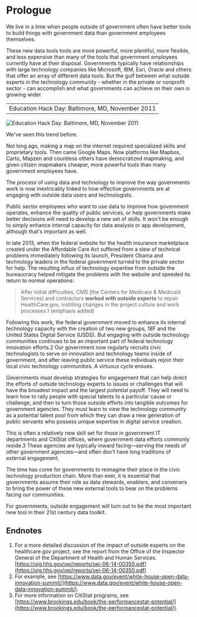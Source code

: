 # Prologue

We live in a time when people outside of government often have better tools to build things with government data than government employees themselves.

These new data tools tools are more powerful, more plentiful, more flexible, and less expensive than many of the tools that government employees currently have at their disposal. Governments typically have relationships with large technology companies like Microsoft, IBM, Esri, Oracle and others that offer an array of different data tools. But the gulf between what outside experts in the technology community - whether in the private or nonprofit sector - can accomplish and what governments can achieve on their own is growing wider.

|  |
| :---: |
| Education Hack Day: Baltimore, MD, November 2011 |

![Education Hack Day: Baltimore, MD, November 2011](https://raw.githubusercontent.com/mheadd/how-to-talk-to-civic-hackers/master/images/education_hackathon.jpg)

We've seen this trend before.

Not long ago, making a map on the internet required specialized skills and proprietary tools. Then came Google Maps. Now platforms like Mapbox, Carto, Mapzen and countless others have democratized mapmaking, and given citizen mapmakers cheaper, more powerful tools than many government employees have.

The process of using data and technology to improve the way governments work is now inextricably linked to how effective governments are at engaging with outside data users and technologists.

Public sector employees who want to use data to improve how government operates, enhance the quality of public services, or help governments make better decisions will need to develop a new set of skills. It won't be enough to simply enhance internal capacity for data analysis or app development, although that's important as well.

In late 2013, when the federal website for the health insurance marketplace created under the Affordable Care Act suffered from a slew of technical problems immediately following its launch, President Obama and technology leaders in the federal government turned to the private sector for help. The resulting influx of technology expertise from outside the bureaucracy helped mitigate the problems with the website and speeded its return to normal operations:

> After initial difficulties, CMS \[the Centers for Medicare & Medicaid Services\] and contractors **worked with outside experts** to repair HealthCare.gov, instilling changes in the project culture and work processes.1 \(emphasis added\)

Following this work, the federal government moved to enhance its internal technology capacity with the creation of two new groups, 18F and the United States Digital Service \(USDS\). But engaging with outside technology communities continues to be an important part of federal technology innovation efforts.2 Our government now regularly recruits civic technologists to serve on innovation and technology teams inside of government, and after leaving public service these individuals rejoin their local civic technology communities. A virtuous cycle ensues.

Governments must develop strategies for engagement that can help direct the efforts of outside technology experts to issues or challenges that will have the broadest impact and the largest potential payoff. They will need to learn how to rally people with special talents to a particular cause or challenge, and then to turn those outside efforts into tangible outcomes for government agencies. They must learn to view the technology community as a potential talent pool from which they can draw a new generation of public servants who possess unique expertise in digital service creation.

This is often a relatively new skill set for those in government IT departments and CitiStat offices, where government data efforts commonly reside.3 These agencies are typically inward facing—serving the needs of other government agencies—and often don't have long traditions of external engagement.

The time has come for governments to reimagine their place in the civic technology production chain. More than ever, it is essential that governments assume their role as data stewards, enablers, and conveners to bring the power of these new external tools to bear on the problems facing our communities.

For governments, outside engagement will turn out to be the most important new tool in their 21st century data toolkit.

## Endnotes

1. For a more detailed discussion of the impact of outside experts on the healthcare.gov project, see the report from the Office of the Inspector General of the Department of Health and Human Services. [https://oig.hhs.gov/oei/reports/oei-06-14-00350.pdf](https://oig.hhs.gov/oei/reports/oei-06-14-00350.pdf) 
2. For example, see [https://www.data.gov/event/white-house-open-data-innovation-summit/](https://www.data.gov/event/white-house-open-data-innovation-summit/).
3. For more information on CitiStat programs, see [https://www.brookings.edu/book/the-performancestat-potential/](https://www.brookings.edu/book/the-performancestat-potential/). 

